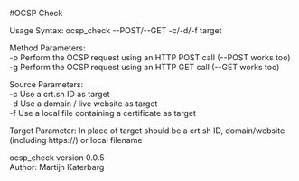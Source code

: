 #OCSP Check

Usage Syntax: ocsp_check --POST/--GET -c/-d/-f target

Method Parameters:  
    -p      Perform the OCSP request using an HTTP POST call (--POST works too)  
    -g      Perform the OCSP request using an HTTP GET call (--GET works too)  

Source Parameters:  
    -c      Use a crt.sh ID as target  
    -d      Use a domain / live website as target  
    -f      Use a local file containing a certificate as target  

Target Parameter: In place of target should be a crt.sh ID, domain/website (including https://) or local filename

ocsp_check version 0.0.5  
Author: Martijn Katerbarg